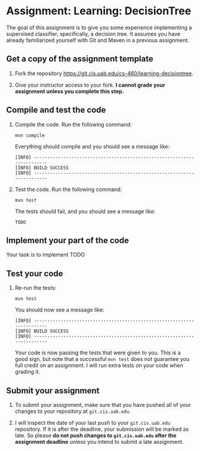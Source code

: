 # Assignment: Learning: DecisionTree

The goal of this assignment is to give you some experience implementing a supervised classifier, specifically, a decision tree. It assumes you have already familiarized yourself with Git and Maven in a previous assignment.

## Get a copy of the assignment template

1. Fork the repository https://git.cis.uab.edu/cs-460/learning-decisiontree.

2. Give your instructor access to your fork. **I cannot grade your assignment unless you complete this step.**

## Compile and test the code

1.  Compile the code. Run the following command:

        mvn compile

    Everything should compile and you should see a message like:

        [INFO] ------------------------------------------------------------------------
        [INFO] BUILD SUCCESS
        [INFO] ------------------------------------------------------------------------

2.  Test the code. Run the following command:

        mvn test

    The tests should fail, and you should see a message like:

        TODO

## Implement your part of the code

Your task is to implement TODO

## Test your code

1.  Re-run the tests:

        mvn test

    You should now see a message like:

        [INFO] ------------------------------------------------------------------------
        [INFO] BUILD SUCCESS
        [INFO] ------------------------------------------------------------------------

    Your code is now passing the tests that were given to you. This is a good sign, but note that a successful `mvn test` does not guarantee you full credit on an assignment. I will run extra tests on your code when grading it.

## Submit your assignment

1.  To submit your assignment, make sure that you have pushed all of your changes to your repository at `git.cis.uab.edu`.

2.  I will inspect the date of your last push to your `git.cis.uab.edu` repository. If it is after the deadline, your submission will be marked as late. So please **do not push changes to `git.cis.uab.edu` after the assignment deadline** unless you intend to submit a late assignment.
